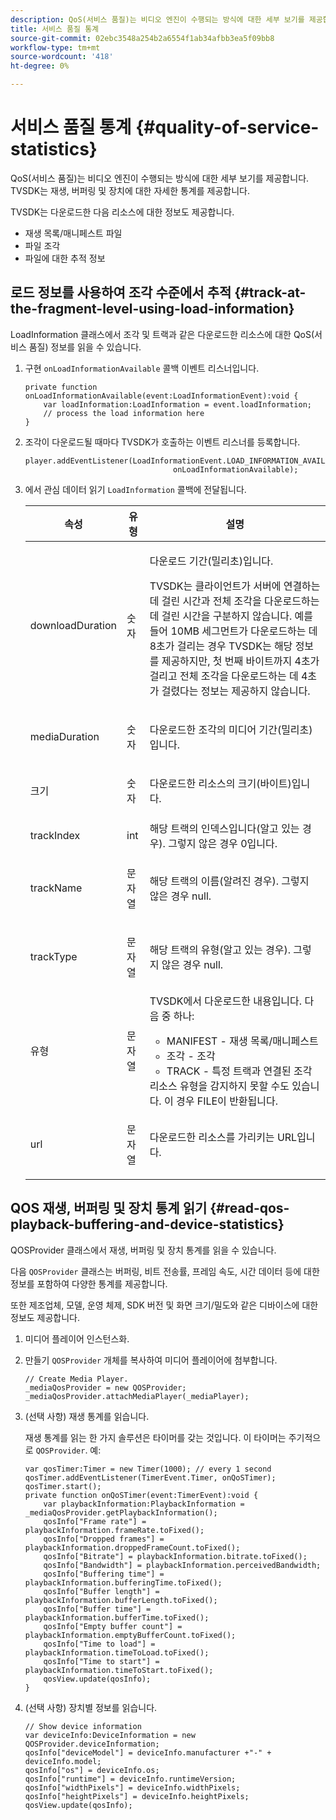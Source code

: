 ```yaml
---
description: QoS(서비스 품질)는 비디오 엔진이 수행되는 방식에 대한 세부 보기를 제공합니다. TVSDK는 재생, 버퍼링 및 장치에 대한 자세한 통계를 제공합니다.
title: 서비스 품질 통계
source-git-commit: 02ebc3548a254b2a6554f1ab34afbb3ea5f09bb8
workflow-type: tm+mt
source-wordcount: '418'
ht-degree: 0%

---
```


# 서비스 품질 통계 {#quality-of-service-statistics}

QoS(서비스 품질)는 비디오 엔진이 수행되는 방식에 대한 세부 보기를 제공합니다. TVSDK는 재생, 버퍼링 및 장치에 대한 자세한 통계를 제공합니다.

TVSDK는 다운로드한 다음 리소스에 대한 정보도 제공합니다.

* 재생 목록/매니페스트 파일
* 파일 조각
* 파일에 대한 추적 정보

## 로드 정보를 사용하여 조각 수준에서 추적 {#track-at-the-fragment-level-using-load-information}

LoadInformation 클래스에서 조각 및 트랙과 같은 다운로드한 리소스에 대한 QoS(서비스 품질) 정보를 읽을 수 있습니다.

1. 구현 `onLoadInformationAvailable` 콜백 이벤트 리스너입니다.

   ```
   private function onLoadInformationAvailable(event:LoadInformationEvent):void { 
       var loadInformation:LoadInformation = event.loadInformation; 
       // process the load information here     
   }
   ```

1. 조각이 다운로드될 때마다 TVSDK가 호출하는 이벤트 리스너를 등록합니다.

   ```
   player.addEventListener(LoadInformationEvent.LOAD_INFORMATION_AVAILABLE,  
                                    onLoadInformationAvailable);
   ```

1. 에서 관심 데이터 읽기 `LoadInformation` 콜백에 전달됩니다.

   <table id="table_75E61A2EB25E435DB631166A7FF64757"> 
   <thead> 
   <tr> 
      <th colname="col01" class="entry"> 속성 </th> 
      <th colname="col1" class="entry"> 유형 </th> 
      <th colname="col2" class="entry"> 설명 </th> 
   </tr> 
   </thead>
   <tbody> 
   <tr> 
      <td colname="col01"> <span class="codeph"> downloadDuration </span> </td> 
      <td colname="col1"> <p>숫자 </p> </td> 
      <td colname="col2"> <p>다운로드 기간(밀리초)입니다. </p> <p>TVSDK는 클라이언트가 서버에 연결하는 데 걸린 시간과 전체 조각을 다운로드하는 데 걸린 시간을 구분하지 않습니다. 예를 들어 10MB 세그먼트가 다운로드하는 데 8초가 걸리는 경우 TVSDK는 해당 정보를 제공하지만, 첫 번째 바이트까지 4초가 걸리고 전체 조각을 다운로드하는 데 4초가 걸렸다는 정보는 제공하지 않습니다. </p> </td> 
   </tr> 
   <tr> 
      <td colname="col01"> <span class="codeph"> mediaDuration </span> </td> 
      <td colname="col1"> <p>숫자 </p> </td> 
      <td colname="col2"> 다운로드한 조각의 미디어 기간(밀리초)입니다. </td> 
   </tr> 
   <tr> 
      <td colname="col01"> <span class="codeph"> 크기 </span> </td> 
      <td colname="col1"> <p>숫자 </p> </td> 
      <td colname="col2"> 다운로드한 리소스의 크기(바이트)입니다. </td> 
   </tr> 
   <tr> 
      <td colname="col01"> <span class="codeph"> trackIndex </span> </td> 
      <td colname="col1"> <p>int </p> </td> 
      <td colname="col2"> 해당 트랙의 인덱스입니다(알고 있는 경우). 그렇지 않은 경우 0입니다. </td> 
   </tr> 
   <tr> 
      <td colname="col01"> <span class="codeph"> trackName </span> </td> 
      <td colname="col1"> <p>문자열 </p> </td> 
      <td colname="col2"> 해당 트랙의 이름(알려진 경우). 그렇지 않은 경우 null. </td> 
   </tr> 
   <tr> 
      <td colname="col01"> <span class="codeph"> trackType </span> </td> 
      <td colname="col1"> <p>문자열 </p> </td> 
      <td colname="col2"> 해당 트랙의 유형(알고 있는 경우). 그렇지 않은 경우 null. </td> 
   </tr> 
   <tr> 
      <td colname="col01"> <span class="codeph"> 유형 </span> </td> 
      <td colname="col1"> <p>문자열 </p> </td> 
      <td colname="col2"> TVSDK에서 다운로드한 내용입니다. 다음 중 하나: 
      <ul id="ul_FA02F42D109344F4866073908CA4E835"> 
      <li id="li_0E2D3EBCAB58477FB5EA526C54FACFFB">MANIFEST - 재생 목록/매니페스트 </li> 
      <li id="li_D7894C2F0CB64C909C6398288EA5683A">조각 - 조각 </li> 
      <li id="li_4D4FEDB7704C411B80891B5028B0C20E">TRACK - 특정 트랙과 연결된 조각 </li> 
      </ul> 리소스 유형을 감지하지 못할 수도 있습니다. 이 경우 FILE이 반환됩니다. </td> 
   </tr> 
   <tr> 
      <td colname="col01"> <span class="codeph"> url </span> </td> 
      <td colname="col1"> <p>문자열 </p> </td> 
      <td colname="col2"> 다운로드한 리소스를 가리키는 URL입니다. </td> 
   </tr> 
   </tbody> 
   </table>

## QOS 재생, 버퍼링 및 장치 통계 읽기 {#read-qos-playback-buffering-and-device-statistics}

QOSProvider 클래스에서 재생, 버퍼링 및 장치 통계를 읽을 수 있습니다.

다음 `QOSProvider` 클래스는 버퍼링, 비트 전송률, 프레임 속도, 시간 데이터 등에 대한 정보를 포함하여 다양한 통계를 제공합니다.

또한 제조업체, 모델, 운영 체제, SDK 버전 및 화면 크기/밀도와 같은 디바이스에 대한 정보도 제공합니다.

1. 미디어 플레이어 인스턴스화.
1. 만들기 `QOSProvider` 개체를 복사하여 미디어 플레이어에 첨부합니다.

   ```
   // Create Media Player. 
   _mediaQosProvider = new QOSProvider; 
   _mediaQosProvider.attachMediaPlayer(_mediaPlayer);
   ```

1. (선택 사항) 재생 통계를 읽습니다.

   재생 통계를 읽는 한 가지 솔루션은 타이머를 갖는 것입니다. 이 타이머는 주기적으로 `QOSProvider`. 예:

   ```
   var qosTimer:Timer = new Timer(1000); // every 1 second  
   qosTimer.addEventListener(TimerEvent.Timer, onQoSTimer);  
   qosTimer.start(); 
   private function onQoSTimer(event:TimerEvent):void { 
       var playbackInformation:PlaybackInformation = _mediaQosProvider.getPlaybackInformation(); 
       qosInfo["Frame rate"] = playbackInformation.frameRate.toFixed();  
       qosInfo["Dropped frames"] = playbackInformation.droppedFrameCount.toFixed(); 
       qosInfo["Bitrate"] = playbackInformation.bitrate.toFixed(); 
       qosInfo["Bandwidth"] = playbackInformation.perceivedBandwidth; 
       qosInfo["Buffering time"] = playbackInformation.bufferingTime.toFixed(); 
       qosInfo["Buffer length"] = playbackInformation.bufferLength.toFixed();  
       qosInfo["Buffer time"] = playbackInformation.bufferTime.toFixed(); 
       qosInfo["Empty buffer count"] = playbackInformation.emptyBufferCount.toFixed();  
       qosInfo["Time to load"] = playbackInformation.timeToLoad.toFixed();  
       qosInfo["Time to start"] = playbackInformation.timeToStart.toFixed(); 
       qosView.update(qosInfo); 
   }
   ```

1. (선택 사항) 장치별 정보를 읽습니다.

   ```
   // Show device information 
   var deviceInfo:DeviceInformation = new QOSProvider.deviceInformation; 
   qosInfo["deviceModel"] = deviceInfo.manufacturer +"-" + deviceInfo.model; 
   qosInfo["os"] = deviceInfo.os;  
   qosInfo["runtime"] = deviceInfo.runtimeVersion;  
   qosInfo["widthPixels"] = deviceInfo.widthPixels;  
   qosInfo["heightPixels"] = deviceInfo.heightPixels; 
   qosView.update(qosInfo); 
   ```
